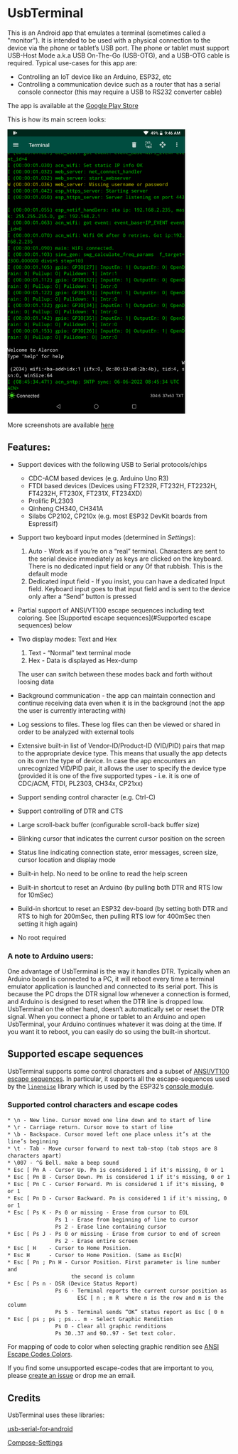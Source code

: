 # UsbTerminal

This is an Android app that emulates a terminal (sometimes called a "monitor"). It is intended to be used with a physical connection to the device
via the phone or tablet’s USB port.
The phone or tablet must support USB-Host Mode a.k.a USB On-The-Go (USB-OTG),
and a USB-OTG cable is required.
Typical use-cases for this app are:
* Controlling an IoT device like an Arduino, ESP32, etc
* Controlling a communication device such as a router that has a serial console connector (this may require a USB to RS232 converter cable)

The app is available at the [Google Play Store](https://play.google.com/store/apps/details?id=com.liorhass.android.usbterminal.free)

This is how its main screen looks:

<img src="Art/Screenshots/Screenshot_01.png" width="400">

More screenshots are available [here](Art/Screenshots/README.md) 

## Features:
* Support devices with the following USB to Serial protocols/chips
  * CDC-ACM based devices (e.g. Arduino Uno R3)
  * FTDI based devices (Devices using FT232R, FT232H, FT2232H, FT4232H,
    FT230X, FT231X, FT234XD)
  * Prolific PL2303
  * Qinheng CH340, CH341A
  * Silabs CP2102, CP210x (e.g. most ESP32 DevKit boards from Espressif)
* Support two keyboard input modes (determined in _Settings_):
  1. Auto - Work as if you’re on a “real” terminal.
     Characters are sent to the serial device immediately as keys are
     clicked on the keyboard. There is no dedicated input field or any
     Of that rubbish. This is the default mode
  2. Dedicated input field - If you insist, you can have a dedicated
     Input field. Keyboard input goes to that input
     field and is sent to the device only after a “Send” button is pressed
* Partial support of ANSI/VT100 escape sequences including text coloring. See
  [Supported escape sequences](#Supported escape sequences) below
* Two display modes: Text and Hex
  1. Text - “Normal” text terminal mode
  2. Hex - Data is displayed as Hex-dump
  
  The user can switch between these modes back and forth without loosing
  data
* Background communication - the app can maintain connection and
  continue receiving data even when it is in the background (not the app
  the user is currently interacting with)
* Log sessions to files. These log files can then be viewed or shared in
  order to be analyzed with external tools
* Extensive built-in list of Vendor-ID/Product-ID (VID/PID) pairs that
  map to the appropriate device type. This means that usually the app
  detects on its own the type of device. In case the app encounters an
  unrecognized VID/PID pair, it allows the user to specify the device
  type (provided it is one of the five supported types - i.e. it is 
  one of CDC/ACM, FTDI, PL2303, CH34x, CP21xx)
* Support sending control character (e.g. Ctrl-C)
* Support controlling of DTR and CTS
* Large scroll-back buffer (configurable scroll-back buffer size)
* Blinking cursor that indicates the current cursor position on the screen
* Status line indicating connection state, error messages, screen size,
  cursor location and display mode
* Built-in help. No need to be online to read the help screen
* Built-in shortcut to reset an Arduino (by pulling both DTR and RTS
  low for 10mSec)
* Build-in shortcut to reset an ESP32 dev-board (by setting both DTR and
  RTS to high for 200mSec, then pulling RTS low for 400mSec then setting
  it high again)
* No root required

### A note to Arduino users:
One advantage of UsbTerminal is the way it handles DTR. Typically when an
Arduino board is connected to a PC, it will reboot every time a terminal
emulator application is launched and connected to its serial port. This is
because the PC drops the DTR signal low whenever a connection is formed, and
Arduino is designed to reset when the DTR line is dropped low. UsbTerminal on
the other hand, doesn’t automatically set or reset the DTR signal. When you
connect a phone or tablet to an Arduino and open UsbTerminal, your Arduino
continues whatever it was doing at the time. If you want it to reboot, you can
easily do so using the built-in shortcut.

## Supported escape sequences
UsbTerminal supports some control characters and a subset of
[ANSI/VT100 escape sequences](https://en.wikipedia.org/wiki/ANSI_escape_code).
In particular, it supports all the escape-sequences used by the
[`linenoise`](https://github.com/antirez/linenoise) library which is used
by the ESP32’s [console module](https://docs.espressif.com/projects/esp-idf/en/latest/esp32/api-reference/system/console.html).

### Supported control characters and escape codes
```
* \n - New line. Cursor moved one line down and to start of line
* \r - Carriage return. Cursor move to start of line
* \b - Backspace. Cursor moved left one place unless it’s at the line’s beginning
* \t - Tab - Move cursor forward to next tab-stop (tab stops are 8 characters apart)
* \007 - ^G Bell. make a beep sound
* Esc [ Pn A - Cursor Up. Pn is considered 1 if it's missing, 0 or 1
* Esc [ Pn B - Cursor Down. Pn is considered 1 if it's missing, 0 or 1
* Esc [ Pn C - Cursor Forward. Pn is considered 1 if it's missing, 0 or 1
* Esc [ Pn D - Cursor Backward. Pn is considered 1 if it's missing, 0 or 1
* Esc [ Ps K - Ps 0 or missing - Erase from cursor to EOL
               Ps 1 - Erase from beginning of line to cursor
               Ps 2 - Erase line containing cursor
* Esc [ Ps J - Ps 0 or missing - Erase from cursor to end of screen
               Ps 2 - Erase entire screen
* Esc [ H    - Cursor to Home Position.
* Esc H      - Cursor to Home Position. (Same as Esc[H)
* Esc [ Pn ; Pn H - Cursor Position. First parameter is line number and
                    the second is column
* Esc [ Ps n - DSR (Device Status Report)
               Ps 6 - Terminal reports the current cursor position as
                      ESC [ n ; m R  where n is the row and m is the column
               Ps 5 - Terminal sends “OK” status report as Esc [ 0 n
* Esc [ ps ; ps ; ps... m - Select Graphic Rendition
               Ps 0 - Clear all graphic renditions
               Ps 30..37 and 90..97 - Set text color.
```
For mapping of code to color when selecting graphic rendition see
[ANSI Escape Codes Colors](https://en.wikipedia.org/wiki/ANSI_escape_code#Colors).

If you find some unsupported escape-codes that are important to you, please
[create an issue](https://github.com/liorhass/UsbTerminal/issues) or drop
me an email.


## Credits
UsbTerminal uses these libraries:

[usb-serial-for-android](https://github.com/mik3y/usb-serial-for-android)

[Compose-Settings](https://github.com/alorma/Compose-Settings)



<!--
Basic markdown syntax:
https://docs.github.com/en/get-started/writing-on-github/getting-started-with-writing-and-formatting-on-github/basic-writing-and-formatting-syntax
-->



